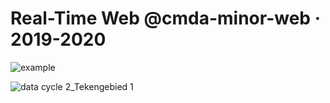 # Real-Time Web @cmda-minor-web · 2019-2020



![example](https://user-images.githubusercontent.com/36195440/81354987-58290480-90cd-11ea-8894-799002acfdf1.png)

![data cycle 2_Tekengebied 1](https://user-images.githubusercontent.com/36195440/81355071-8c042a00-90cd-11ea-85e1-83ea77f3e172.png)
